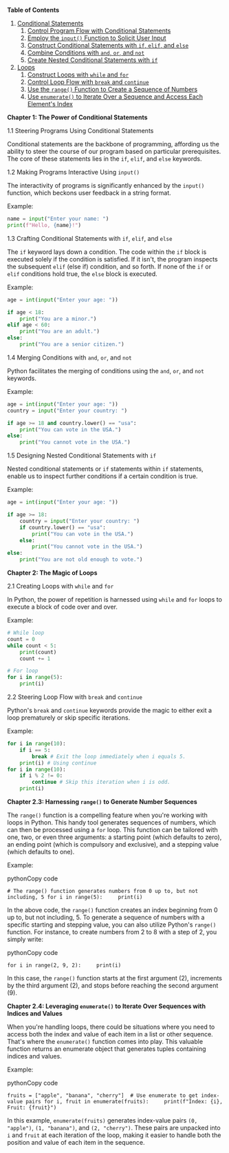 **Table of Contents**

1. [Conditional Statements](#conditional-statements)
    1. [Control Program Flow with Conditional Statements](#control-program-flow)
    2. [Employ the `input()` Function to Solicit User Input](#employ-input)
    3. [Construct Conditional Statements with `if`, `elif`, and `else`](#construct-conditional-statements)
    4. [Combine Conditions with `and`, `or`, and `not`](#combine-conditions)
    5. [Create Nested Conditional Statements with `if`](#nested-conditional-statements)
2. [Loops](#loops)
    1. [Construct Loops with `while` and `for`](#construct-loops)
    2. [Control Loop Flow with `break` and `continue`](#control-loop-flow)
    3. [Use the `range()` Function to Create a Sequence of Numbers](#range-function)
    4. [Use `enumerate()` to Iterate Over a Sequence and Access Each Element's Index](#enumerate-function)

**Chapter 1: The Power of Conditional Statements**

1.1 Steering Programs Using Conditional Statements

Conditional statements are the backbone of programming, affording us the ability to steer the course of our program based on particular prerequisites. The core of these statements lies in the `if`, `elif`, and `else` keywords.

1.2 Making Programs Interactive Using `input()`

The interactivity of programs is significantly enhanced by the `input()` function, which beckons user feedback in a string format. 

Example:

```python
name = input("Enter your name: ")
print(f"Hello, {name}!")
```

1.3 Crafting Conditional Statements with `if`, `elif`, and `else`

The `if` keyword lays down a condition. The code within the `if` block is executed solely if the condition is satisfied. If it isn't, the program inspects the subsequent `elif` (else if) condition, and so forth. If none of the `if` or `elif` conditions hold true, the `else` block is executed.

Example:

```python
age = int(input("Enter your age: "))

if age < 18:
    print("You are a minor.")
elif age < 60:
    print("You are an adult.")
else:
    print("You are a senior citizen.")
```

1.4 Merging Conditions with `and`, `or`, and `not`

Python facilitates the merging of conditions using the `and`, `or`, and `not` keywords. 

Example:

```python
age = int(input("Enter your age: "))
country = input("Enter your country: ")

if age >= 18 and country.lower() == "usa":
    print("You can vote in the USA.")
else:
    print("You cannot vote in the USA.")
```

1.5 Designing Nested Conditional Statements with `if`

Nested conditional statements or `if` statements within `if` statements, enable us to inspect further conditions if a certain condition is true.

Example:

```python
age = int(input("Enter your age: "))

if age >= 18:
    country = input("Enter your country: ")
    if country.lower() == "usa":
        print("You can vote in the USA.")
    else:
        print("You cannot vote in the USA.")
else:
    print("You are not old enough to vote.")
```

**Chapter 2: The Magic of Loops**

2.1 Creating Loops with `while` and `for`

In Python, the power of repetition is harnessed using `while` and `for` loops to execute a block of code over and over. 

Example:

```python
# While loop
count = 0
while count < 5:
    print(count)
    count += 1

# For loop
for i in range(5):
    print(i)
```

2.2 Steering Loop Flow with `break` and `continue`

Python's `break` and `continue` keywords provide the magic to either exit a loop prematurely or skip specific iterations. 

Example:

```python
for i in range(10):
    if i == 5:
        break # Exit the loop immediately when i equals 5. 
    print(i) # Using continue
for i in range(10):
    if i % 2 != 0:
        continue # Skip this iteration when i is odd.         
    print(i)
```

**Chapter 2.3: Harnessing `range()` to Generate Number Sequences**

The `range()` function is a compelling feature when you're working with loops in Python. This handy tool generates sequences of numbers, which can then be processed using a `for` loop. This function can be tailored with one, two, or even three arguments: a starting point (which defaults to zero), an ending point (which is compulsory and exclusive), and a stepping value (which defaults to one).

Example:

pythonCopy code

`# The range() function generates numbers from 0 up to, but not including, 5 for i in range(5):     print(i)`

In the above code, the `range()` function creates an index beginning from 0 up to, but not including, 5. To generate a sequence of numbers with a specific starting and stepping value, you can also utilize Python's `range()` function. For instance, to create numbers from 2 to 8 with a step of 2, you simply write:

pythonCopy code

`for i in range(2, 9, 2):     print(i)`

In this case, the `range()` function starts at the first argument (2), increments by the third argument (2), and stops before reaching the second argument (9).

**Chapter 2.4: Leveraging `enumerate()` to Iterate Over Sequences with Indices and Values**

When you're handling loops, there could be situations where you need to access both the index and value of each item in a list or other sequence. That's where the `enumerate()` function comes into play. This valuable function returns an enumerate object that generates tuples containing indices and values.

Example:

pythonCopy code

`fruits = ["apple", "banana", "cherry"]  # Use enumerate to get index-value pairs for i, fruit in enumerate(fruits):     print(f"Index: {i}, Fruit: {fruit}")`

In this example, `enumerate(fruits)` generates index-value pairs `(0, "apple")`, `(1, "banana")`, and `(2, "cherry")`. These pairs are unpacked into `i` and `fruit` at each iteration of the loop, making it easier to handle both the position and value of each item in the sequence.